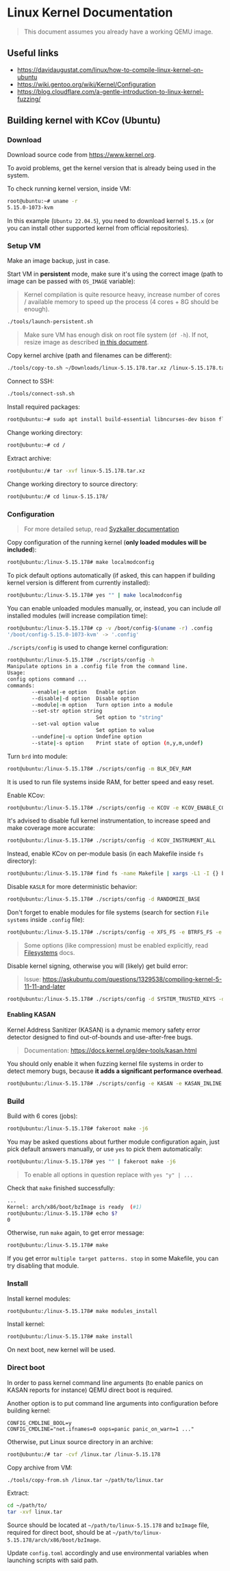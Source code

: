 # Linux Kernel Documentation

> This document assumes you already have a working QEMU image.

## Useful links

- <https://davidaugustat.com/linux/how-to-compile-linux-kernel-on-ubuntu>
- <https://wiki.gentoo.org/wiki/Kernel/Configuration>
- <https://blog.cloudflare.com/a-gentle-introduction-to-linux-kernel-fuzzing/>

## Building kernel with KCov (Ubuntu)

### Download

Download source code from <https://www.kernel.org>.

To avoid problems, get the kernel version that is already being used in the system.

To check running kernel version, inside VM:

```sh
root@ubuntu:~# uname -r
5.15.0-1073-kvm
```

In this example (`Ubuntu 22.04.5`), you need to download kernel `5.15.x` (or you can install other supported kernel from official repositories).

### Setup VM

Make an image backup, just in case.

Start VM in __persistent__ mode, make sure it's using the correct image (path to image can be passed with `OS_IMAGE` variable):

> Kernel compilation is quite resource heavy, increase number of cores / available memory to speed up the process (4 cores + 8G should be enough).

```sh
./tools/launch-persistent.sh
```

> Make sure VM has enough disk on root file system (`df -h`). If not, resize image as described [in this document](./QEMU.md).

Copy kernel archive (path and filenames can be different):

```sh
./tools/copy-to.sh ~/Downloads/linux-5.15.178.tar.xz /linux-5.15.178.tar.xz
```

Connect to SSH:

```sh
./tools/connect-ssh.sh
```

Install required packages:

```sh
root@ubuntu:~# sudo apt install build-essential libncurses-dev bison flex libssl-dev libelf-dev fakeroot dwarves
```

Change working directory:

```sh
root@ubuntu:~# cd /
```

Extract archive:

```sh
root@ubuntu:/# tar -xvf linux-5.15.178.tar.xz
```

Change working directory to source directory:

```sh
root@ubuntu:/# cd linux-5.15.178/
```

### Configuration

> For more detailed setup, read [Syzkaller documentation](https://github.com/google/syzkaller/blob/464ac2eda061918b0834afc83052d755176d25a1/docs/linux/kernel_configs.md)

Copy configuration of the running kernel (__only loaded modules will be included__):

```sh
root@ubuntu:/linux-5.15.178# make localmodconfig
```

To pick default options automatically (if asked, this can happen if building kernel version is different from currently installed):

```sh
root@ubuntu:/linux-5.15.178# yes "" | make localmodconfig
```

You can enable unloaded modules manually, or, instead, you can include *all* installed modules (will increase compilation time):

```sh
root@ubuntu:/linux-5.15.178# cp -v /boot/config-$(uname -r) .config
'/boot/config-5.15.0-1073-kvm' -> '.config'
```

`./scripts/config` is used to change kernel configuration:

```sh
root@ubuntu:/linux-5.15.178# ./scripts/config -h
Manipulate options in a .config file from the command line.
Usage:
config options command ...
commands:
        --enable|-e option   Enable option
        --disable|-d option  Disable option
        --module|-m option   Turn option into a module
        --set-str option string
                             Set option to "string"
        --set-val option value
                             Set option to value
        --undefine|-u option Undefine option
        --state|-s option    Print state of option (n,y,m,undef)
```

Turn `brd` into module:

```sh
root@ubuntu:/linux-5.15.178# ./scripts/config -m BLK_DEV_RAM
```

It is used to run file systems inside RAM, for better speed and easy reset.

Enable KCov:

```sh
root@ubuntu:/linux-5.15.178# ./scripts/config -e KCOV -e KCOV_ENABLE_COMPARISONS
```

It's advised to disable full kernel instrumentation, to increase speed and make coverage more accurate:

```sh
root@ubuntu:/linux-5.15.178# ./scripts/config -d KCOV_INSTRUMENT_ALL
```

Instead, enable KCov on per-module basis (in each Makefile inside `fs` directory):

```sh
root@ubuntu:/linux-5.15.178# find fs -name Makefile | xargs -L1 -I {} bash -c 'echo "KCOV_INSTRUMENT := y" >> {}'
```

Disable `KASLR` for more deterministic behavior:

```sh
root@ubuntu:/linux-5.15.178# ./scripts/config -d RANDOMIZE_BASE
```

Don't forget to enable modules for file systems (search for section `File systems` inside `.config` file):

```sh
root@ubuntu:/linux-5.15.178# ./scripts/config -e XFS_FS -e BTRFS_FS -e F2FS_FS ... # can also add BCACHEFS_FS in Linux 6.7+ 
```

> Some options (like compression) must be enabled explicitly, read [Filesystems](./Filesystems.md) docs.

Disable kernel signing, otherwise you will (likely) get build error:

> Issue: <https://askubuntu.com/questions/1329538/compiling-kernel-5-11-11-and-later>

```sh
root@ubuntu:/linux-5.15.178# ./scripts/config -d SYSTEM_TRUSTED_KEYS -d SYSTEM_REVOCATION_KEYS --set-str CONFIG_SYSTEM_TRUSTED_KEYS "" --set-str CONFIG_SYSTEM_REVOCATION_KEYS ""
```

#### Enabling KASAN

Kernel Address Sanitizer (KASAN) is a dynamic memory safety error detector designed to find out-of-bounds and use-after-free bugs.

> Documentation: <https://docs.kernel.org/dev-tools/kasan.html>

You should only enable it when fuzzing kernel file systems in order to detect memory bugs, because __it adds a significant performance overhead__.

```sh
root@ubuntu:/linux-5.15.178# ./scripts/config -e KASAN -e KASAN_INLINE -e KASAN_GENERIC
```

### Build

Build with 6 cores (jobs):

```sh
root@ubuntu:/linux-5.15.178# fakeroot make -j6
```

You may be asked questions about further module configuration again, just pick default answers manually, or use `yes` to pick them automatically:

```sh
root@ubuntu:/linux-5.15.178# yes "" | fakeroot make -j6
```

> To enable all options in question replace with `yes "y" | ...`

Check that `make` finished successfully:

```sh
...
Kernel: arch/x86/boot/bzImage is ready  (#1)
root@ubuntu:/linux-5.15.178# echo $?
0
```

Otherwise, run `make` again, to get error message:

```sh
root@ubuntu:/linux-5.15.178# make
```

If you get error `multiple target patterns. stop` in some Makefile, you can try disabling that module.

### Install

Install kernel modules:

```sh
root@ubuntu:/linux-5.15.178# make modules_install
```

Install kernel:

```sh
root@ubuntu:/linux-5.15.178# make install
```

On next boot, new kernel will be used.

### Direct boot

In order to pass kernel command line arguments (to enable panics on KASAN reports for instance) QEMU direct boot is required.

Another option is to put command line arguments into configuration before building kernel:

```properties
CONFIG_CMDLINE_BOOL=y
CONFIG_CMDLINE="net.ifnames=0 oops=panic panic_on_warn=1 ..."
```

Otherwise, put Linux source directory in an archive:

```sh
root@ubuntu:/# tar -cvf /linux.tar /linux-5.15.178
```

Copy archive from VM:

```sh
./tools/copy-from.sh /linux.tar ~/path/to/linux.tar
```

Extract:

```sh
cd ~/path/to/
tar -xvf linux.tar
```

Source should be located at `~/path/to/linux-5.15.178` and `bzImage` file, required for direct boot, should be at `~/path/to/linux-5.15.178/arch/x86/boot/bzImage`.

Update `config.toml` accordingly and use environmental variables when launching scripts with said path.
